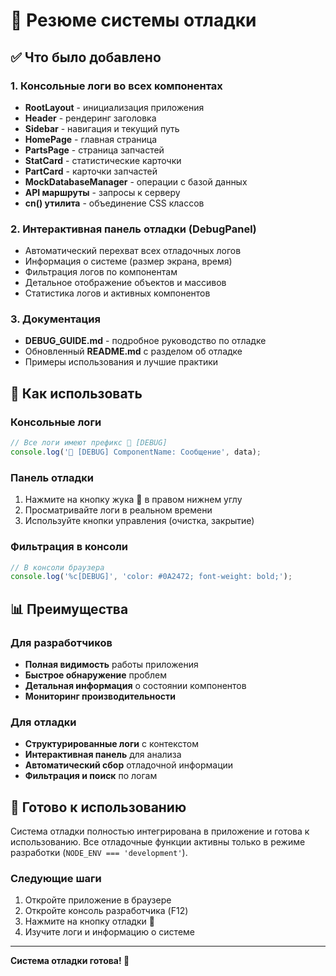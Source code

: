 # 🐛 Резюме системы отладки

## ✅ Что было добавлено

### 1. Консольные логи во всех компонентах
- **RootLayout** - инициализация приложения
- **Header** - рендеринг заголовка  
- **Sidebar** - навигация и текущий путь
- **HomePage** - главная страница
- **PartsPage** - страница запчастей
- **StatCard** - статистические карточки
- **PartCard** - карточки запчастей
- **MockDatabaseManager** - операции с базой данных
- **API маршруты** - запросы к серверу
- **cn() утилита** - объединение CSS классов

### 2. Интерактивная панель отладки (DebugPanel)
- Автоматический перехват всех отладочных логов
- Информация о системе (размер экрана, время)
- Фильтрация логов по компонентам
- Детальное отображение объектов и массивов
- Статистика логов и активных компонентов

### 3. Документация
- **DEBUG_GUIDE.md** - подробное руководство по отладке
- Обновленный **README.md** с разделом об отладке
- Примеры использования и лучшие практики

## 🔧 Как использовать

### Консольные логи
```typescript
// Все логи имеют префикс 🔧 [DEBUG]
console.log('🔧 [DEBUG] ComponentName: Сообщение', data);
```

### Панель отладки
1. Нажмите на кнопку жука 🐛 в правом нижнем углу
2. Просматривайте логи в реальном времени
3. Используйте кнопки управления (очистка, закрытие)

### Фильтрация в консоли
```javascript
// В консоли браузера
console.log('%c[DEBUG]', 'color: #0A2472; font-weight: bold;');
```

## 📊 Преимущества

### Для разработчиков
- **Полная видимость** работы приложения
- **Быстрое обнаружение** проблем
- **Детальная информация** о состоянии компонентов
- **Мониторинг производительности**

### Для отладки
- **Структурированные логи** с контекстом
- **Интерактивная панель** для анализа
- **Автоматический сбор** отладочной информации
- **Фильтрация и поиск** по логам

## 🚀 Готово к использованию

Система отладки полностью интегрирована в приложение и готова к использованию. Все отладочные функции активны только в режиме разработки (`NODE_ENV === 'development'`).

### Следующие шаги
1. Откройте приложение в браузере
2. Откройте консоль разработчика (F12)
3. Нажмите на кнопку отладки 🐛
4. Изучите логи и информацию о системе

---

**Система отладки готова! 🎉**
